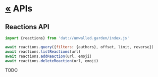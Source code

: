 # [&laquo;](./readme.md) APIs

## Reactions API

```js
import {reactions} from 'dat://unwalled.garden/index.js'

await reactions.query({filters: {authors}, offset, limit, reverse})
await reactions.listReactions(url)
await reactions.addReaction(url, emoji)
await reactions.deleteReaction(url, emoji)
```

TODO

